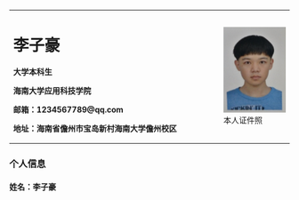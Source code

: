 <table border="0">
  <tr>
    <td width="75%">
      <h1>李子豪</h1>
      <p><b>大学本科生</b></p>
      <p><b>海南大学应用科技学院</b></p>
      <p><b>邮箱：1234567789@qq.com</b></p>
      <p><b>地址：海南省儋州市宝岛新村海南大学儋州校区</b></p>
    </td>
    <td width="25%">
      <img src="/picture.jpg" width="100%">     本人证件照
    </td>
  </tr>
</table>

### 个人信息
####  姓名：李子豪


